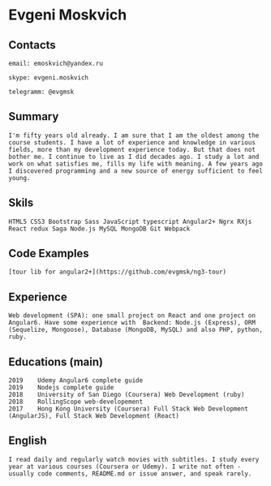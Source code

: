 # Evgeni Moskvich

## Contacts

    email: emoskvich@yandex.ru

    skype: evgeni.moskvich

    telegramm: @evgmsk

## Summary
    
    I'm fifty years old already. I am sure that I am the oldest among the course students. I have a lot of experience and knowledge in various fields, more than my development experience today. But that does not bother me. I continue to live as I did decades ago. I study a lot and work on what satisfies me, fills my life with meaning. A few years ago I discovered programming and a new source of energy sufficient to feel young.
    

## Skils 

    HTML5 CSS3 Bootstrap Sass JavaScript typescript Angular2+ Ngrx RXjs
    React redux Saga Node.js MySQL MongoDB Git Webpack


## Code Examples

    [tour lib for angular2+](https://github.com/evgmsk/ng3-tour)

## Experience

    Web development (SPA): one small project on React and one project on Angular6. Have some experience with  Backend: Node.js (Express), ORM (Sequelize, Mongoose), Database (MongoDB, MySQL) and also PHP, python, ruby.

## Educations (main)

    2019    Udemy Angular6 complete guide
    2019    Nodejs complete guide
    2018    University of San Diego (Coursera) Web Development (ruby)
    2018    RollingScope web-developement 
    2017    Hong Kong University (Coursera) Full Stack Web Development (AngularJS), Full Stack Web Development (React)

## English
    
    I read daily and regularly watch movies with subtitles. I study every year at various courses (Coursera or Udemy). I write not often - usually code comments, README.md or issue answer, and speak rarely.
